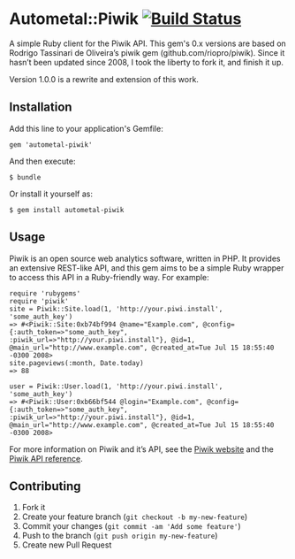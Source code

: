 # Autometal::Piwik [![Build Status](https://travis-ci.org/Achillefs/autometal-piwik.png?branch=v1.x)](https://travis-ci.org/Achillefs/autometal-piwik)

A simple Ruby client for the Piwik API. This gem's 0.x versions are based on Rodrigo Tassinari de Oliveira’s piwik gem (github.com/riopro/piwik). Since it hasn’t been updated since 2008, I took the liberty to fork it, and finish it up.

Version 1.0.0 is a rewrite and extension of this work.

## Installation

Add this line to your application's Gemfile:

    gem 'autometal-piwik'

And then execute:

    $ bundle

Or install it yourself as:

    $ gem install autometal-piwik

## Usage

Piwik is an open source web analytics software, written in PHP. It provides an extensive REST-like API, and this gem aims to be a simple Ruby wrapper to access this API in a Ruby-friendly way. For example:

    require 'rubygems'
    require 'piwik'
    site = Piwik::Site.load(1, 'http://your.piwi.install', 'some_auth_key')
    => #<Piwik::Site:0xb74bf994 @name="Example.com", @config={:auth_token=>"some_auth_key", :piwik_url=>"http://your.piwi.install"}, @id=1, @main_url="http://www.example.com", @created_at=Tue Jul 15 18:55:40 -0300 2008>
    site.pageviews(:month, Date.today)
    => 88
    
    user = Piwik::User.load(1, 'http://your.piwi.install', 'some_auth_key')
    => #<Piwik::User:0xb66bf544 @login="Example.com", @config={:auth_token=>"some_auth_key", :piwik_url=>"http://your.piwi.install"}, @id=1, @main_url="http://www.example.com", @created_at=Tue Jul 15 18:55:40 -0300 2008>

For more information on Piwik and it’s API, see the [Piwik website](piwik.org) and the [Piwik API reference](http://dev.piwik.org/trac/wiki/API/Reference).

## Contributing

1. Fork it
2. Create your feature branch (`git checkout -b my-new-feature`)
3. Commit your changes (`git commit -am 'Add some feature'`)
4. Push to the branch (`git push origin my-new-feature`)
5. Create new Pull Request

